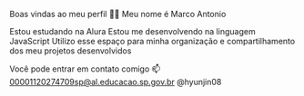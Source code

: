 Boas vindas ao meu perfil 💙💙
Meu nome é Marco Antonio

Estou estudando na Alura
Estou me desenvolvendo na linguagem JavaScript
Utilizo esse espaço para minha organização e compartilhamento dos meu projetos desenvolvidos

Você pode entrar em contato comigo 📫
00001120274709sp@al.educacao.sp.gov.br
@hyunjin08
